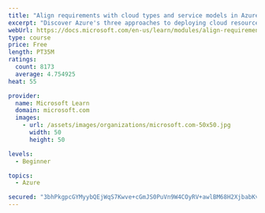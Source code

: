 ```yaml
---
title: "Align requirements with cloud types and service models in Azure"
excerpt: "Discover Azure's three approaches to deploying cloud resources -- public, private, and hybrid -- and learn the difference each makes in your Azure services."
webUrl: https://docs.microsoft.com/en-us/learn/modules/align-requirements-in-azure/
type: course
price: Free
length: PT35M
ratings:
  count: 8173
  average: 4.754925
heat: 55

provider:
  name: Microsoft Learn
  domain: microsoft.com
  images:
    - url: /assets/images/organizations/microsoft.com-50x50.jpg
      width: 50
      height: 50

levels:
  - Beginner

topics:
  - Azure

secured: "3bhPkgpcGYMyybQEjWqS7Kwve+cGmJS0PuVn9W4COyRV+awlBM68H2XjbabKvUd1FouYTeC+860HtYSan7YKxbN8a4TcLFcQAViIXcAZ3CdTOaInZwxNGORzb/k98my5g9lfG7TcMX3UO75t274zGCKSg+VzRQtJIQa4FHkHKqB7UJnIrBoKKJzlssx1XIpY2UFeDEcga2xsF1A+41L8YX1mVdV7d01tLC8zZK7Gr0MzmZDouwvWGAnaqrqaDE60v5qNWoRT0PUXyLshOzNuGe8DG5c3MlOwbGcqtn2SiSuyEj+ORSpsNxi290BL3Mc2O0k0t7p3zaoRp69Qj60QLPaPkq3rIgMfDW46RcUQk9A5E8/Ia1dlCqw/MRqYv+0QK68Olfdyb1lXohd8HiCkPXTYLhQ3f/tTFf973ycJer0=;15HUjSiFa/BitpkN7EHqvw=="
---
```



